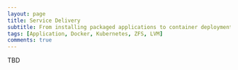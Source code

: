 ```yaml
---
layout: page
title: Service Delivery
subtitle: From installing packaged applications to container deployment
tags: [Application, Docker, Kubernetes, ZFS, LVM]
comments: true
---
```

TBD
